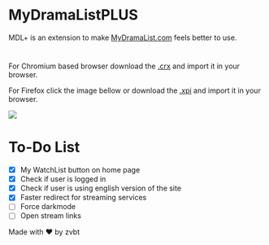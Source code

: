 # MyDramaListPLUS

MDL+ is an extension to make [MyDramaList.com](https://mydramalist.com/) feels better to use.

#

For Chromium based browser download the [.crx](https://github.com/zvbt/MyDramalistPLUS/releases/latest) and import it in your browser.

For Firefox click the image bellow or download the [.xpi](https://github.com/zvbt/MyDramalistPLUS/releases/latest) and import it in your browser.

<a href="https://addons.mozilla.org/en-US/firefox/addon/mydramalistplus/"><img src="https://i.imgur.com/R2RYyLb.png"></a>

# To-Do List

- [x] My WatchList button on home page
- [x] Check if user is logged in
- [x] Check if user is using english version of the site
- [x] Faster redirect for streaming services
- [ ] Force darkmode
- [ ] Open stream links

Made with ❤ by zvbt
